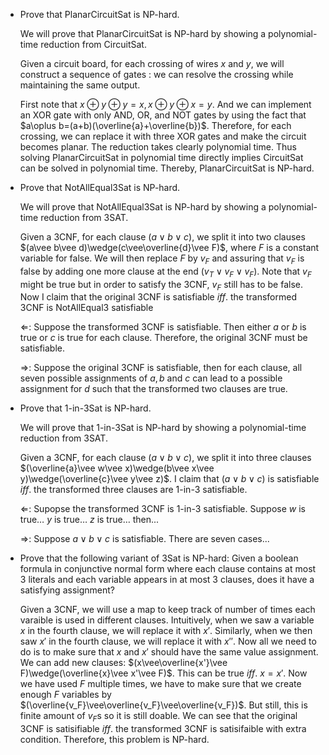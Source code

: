 - Prove that PlanarCircuitSat is NP-hard.

  We will prove that PlanarCircuitSat is NP-hard by showing a polynomial-time reduction from CircuitSat.

  Given a circuit board, for each crossing of wires $x$ and $y$, we will construct a sequence of gates : we can resolve the crossing while maintaining the same output.

  First note that $x\oplus y\oplus y=x,x\oplus y\oplus x=y$. And we can implement an XOR gate with only AND, OR, and NOT gates by using the fact that $a\oplus b=(a+b)(\overline{a}+\overline{b})$. Therefore, for each crossing, we can replace it with three XOR gates and make the circuit becomes planar. The reduction takes clearly polynomial time. Thus solving PlanarCircuitSat in polynomial time directly implies CircuitSat can be solved in polynomial time. Thereby, PlanarCircuitSat is NP-hard.

- Prove that NotAllEqual3Sat is NP-hard.

	We will prove that NotAllEqual3Sat is NP-hard by showing a polynomial-time reduction from 3SAT.

	Given a 3CNF, for each clause $(a\vee b\vee c)$, we split it into two clauses $(a\vee b\vee d)\wedge(c\vee\overline{d}\vee F)$, where $F$ is a constant variable for false. We will then replace $F$ by $v_F$ and assuring that $v_F$ is false by adding one more clause at the end $(v_T\vee v_F\vee v_F)$. Note that $v_F$ might be true but in order to satisfy the 3CNF, $v_F$ still has to be false. Now I claim that the original 3CNF is satisfiable $iff.$ the transformed 3CNF is NotAllEqual3 satisfiable

	$\Leftarrow$: Suppose the transformed 3CNF is satisfiable. Then either $a$ or $b$ is true or $c$ is true for each clause. Therefore, the original 3CNF must be satisfiable.

	$\Rightarrow$: Suppose the original 3CNF is satisfiable, then for each clause, all seven possible assignments of $a,b$ and $c$ can lead to a possible assignment for $d$ such that the transformed two clauses are true.

- Prove that 1-in-3Sat is NP-hard.

	We will prove that 1-in-3Sat is NP-hard by showing a polynomial-time reduction from 3SAT.

	Given a 3CNF, for each clause $(a\vee b\vee c)$, we split it into three clauses $(\overline{a}\vee w\vee x)\wedge(b\vee x\vee y)\wedge(\overline{c}\vee y\vee z)$. I claim that $(a\vee b\vee c)$ is satisfiable $iff.$ the transformed three clauses are 1-in-3 satisfiable.

	$\Leftarrow$: Supopse the transformed 3CNF is 1-in-3 satisfiable. Suppose $w$ is true… $y$ is true… $z$ is true… then...

	$\Rightarrow$: Suppose $a\vee b\vee c$ is satisfiable. There are seven cases...

- Prove that the following variant of 3Sat is NP-hard: Given a boolean formula in conjunctive normal form where each clause contains at most 3 literals and each variable appears in at most 3 clauses, does it have a satisfying assignment?

	Given a 3CNF, we will use a map to keep track of number of times each varaible is used in different clauses. Intuitively, when we saw a variable $x$ in the fourth clause, we will replace it with $x'$. Similarly, when we then saw $x'$ in the fourth clause, we will replace it with $x''$. Now all we need to do is to make sure that $x$ and $x'$ should have the same value assignment. We can add new clauses: $(x\vee\overline{x'}\vee F)\wedge(\overline{x}\vee x'\vee F)$. This can be true $iff.$ $x=x'$. Now we have used $F$ multiple times, we have to make sure that we create enough $F$ variables by $(\overline{v_F}\vee\overline{v_F}\vee\overline{v_F})$. But still, this is finite amount of $v_F$s so it is still doable. We can see that the original 3CNF is satisifiable $iff.$ the transformed 3CNF is satisifaible with extra condition. Therefore, this problem is NP-hard.